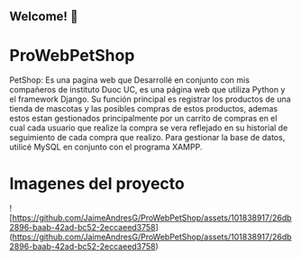 ## Welcome! 👋

# ProWebPetShop

PetShop: Es una pagina web que Desarrollé en conjunto con mis compañeros de instituto Duoc UC, es una página web que utiliza Python y el framework Django. 
Su función principal es registrar los productos de una tienda de mascotas y las 
posibles compras de estos productos, ademas estos estan gestionados principalmente por un carrito de compras en el cual cada usuario que realize la compra se vera reflejado en su historial de seguimiento de cada compra que realizo. Para gestionar la base de datos, utilicé MySQL en conjunto con el programa XAMPP.


# Imagenes del proyecto
<span>![</span><span>https://github.com/JaimeAndresG/ProWebPetShop/assets/101838917/26db2896-baab-42ad-bc52-2eccaeed3758</span><span>]</span><span>(</span><span></span>https://github.com/JaimeAndresG/ProWebPetShop/assets/101838917/26db2896-baab-42ad-bc52-2eccaeed3758<span>)</span>




